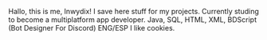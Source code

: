 Hallo, this is me, Inwydix! I save here stuff for my projects. Currently studing to become a multiplatform app developer. 
Java, SQL, HTML, XML, BDScript (Bot Designer For Discord) 
ENG/ESP
I like cookies.
